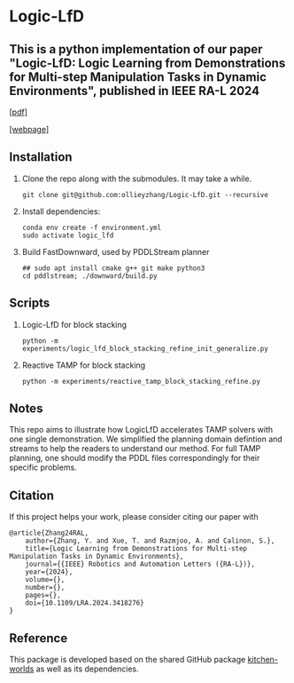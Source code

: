 # Logic-LfD

## This is a python implementation of our paper "Logic-LfD: Logic Learning from Demonstrations for Multi-step Manipulation Tasks in Dynamic Environments", published in IEEE RA-L 2024 
[[pdf]](https://arxiv.org/pdf/2404.16138v2)

[[webpage]](https://sites.google.com/view/logic-lfd)

## Installation
1. Clone the repo along with the submodules. It may take a while.
	```
	git clone git@github.com:ollieyzhang/Logic-LfD.git --recursive
	```
2. Install dependencies:
	```
	conda env create -f environment.yml
	sudo activate logic_lfd
	```
3. Build FastDownward, used by PDDLStream planner
	```
	## sudo apt install cmake g++ git make python3
	cd pddlstream; ./downward/build.py
	```

## Scripts
1. Logic-LfD for block stacking
	```
	python -m experiments/logic_lfd_block_stacking_refine_init_generalize.py
	```
2. Reactive TAMP for block stacking
	```
	python -m experiments/reactive_tamp_block_stacking_refine.py
	```

## Notes
This repo aims to illustrate how LogicLfD accelerates TAMP solvers with one single demonstration. We simplified the planning domain defintion and streams to help the readers to understand our method. For full TAMP planning, one should modify the PDDL files correspondingly for their specific problems.
## Citation
If this project helps your work, please consider citing our paper with
```
@article{Zhang24RAL,
	author={Zhang, Y. and Xue, T. and Razmjoo, A. and Calinon, S.},
	title={Logic Learning from Demonstrations for Multi-step Manipulation Tasks in Dynamic Environments},
	journal={{IEEE} Robotics and Automation Letters ({RA-L})},
	year={2024},
	volume={},
	number={},
	pages={},
	doi={10.1109/LRA.2024.3418276}
}
```

## Reference
This package is developed based on the shared GitHub package [kitchen-worlds](https://github.com/Learning-and-Intelligent-Systems/kitchen-worlds.git) as well as its dependencies.